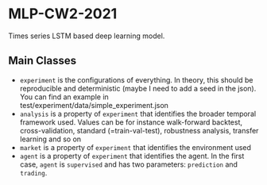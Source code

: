 # MLP-CW2-2021
Times series LSTM based deep learning model.

## Main Classes
- ```experiment``` is the configurations of everything. In theory, this should be reproducible and deterministic (maybe I need to add a seed in the json). You can find an example in test/experiment/data/simple_experiment.json
- ```analysis``` is a property of ```experiment``` that identifies the broader temporal framework used. Values can be for instance walk-forward backtest, cross-validation, standard (=train-val-test), robustness analysis, transfer learning and so on
- ```market``` is a property of ```experiment``` that identifies the environment used
- ```agent``` is a property of ```experiment``` that identifies the agent. In the first case, ```agent``` is ```supervised``` and has two parameters: ```prediction``` and ```trading```.